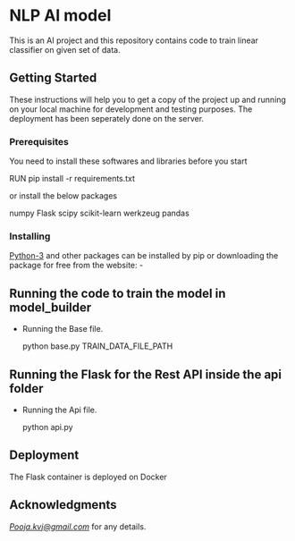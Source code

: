 # NLP AI model

This is an AI project and this repository contains code to train linear classifier on given set of data.   

## Getting Started

These instructions will help you to get a copy of the project up and running on your local machine for development and testing purposes. The deployment has been seperately done on the server.

### Prerequisites

You need to install these softwares and libraries before you start

RUN pip install -r requirements.txt

or install the below packages

numpy
Flask
scipy
scikit-learn
werkzeug
pandas



### Installing

[Python-3](https://www.python.org/downloads/) and other packages can be installed by pip or downloading the package for free from the website: -


## Running the code to train the model in model_builder
* Running the Base file.

  python base.py TRAIN_DATA_FILE_PATH

## Running the Flask for the Rest API inside the api folder
* Running the Api file.

  python api.py

## Deployment

The Flask container is deployed on Docker

## Acknowledgments

*Pooja.kvj@gmail.com* for any details.  
